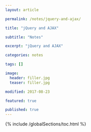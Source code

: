 ```yaml
---
layout: article

permalink: /notes/jquery-and-ajax/

title: "jQuery and AJAX"

subtitle: "Notes"

excerpt: "jQuery and AJAX"

categories: notes

tags: []

image:
  header: filler.jpg
  teaser: filler.jpg

modified: 2017-08-23

featured: true

published: true
---
```


{% include /globalSections/toc.html %}